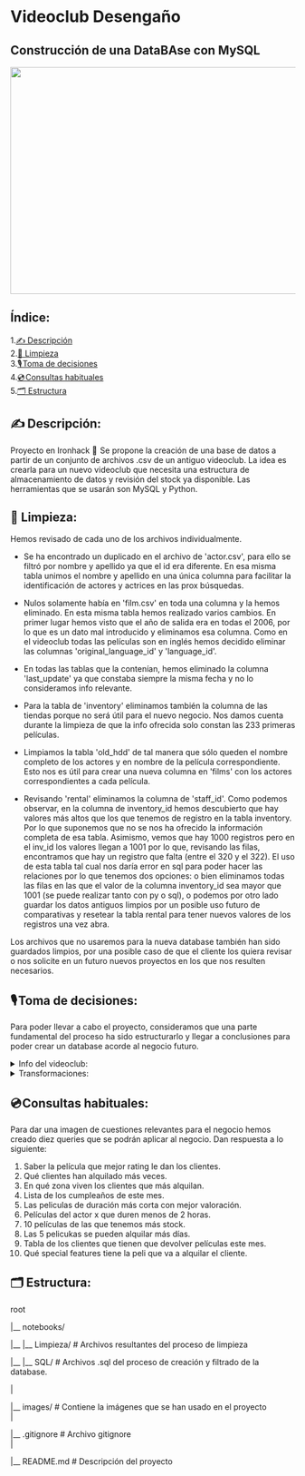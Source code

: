 # Videoclub Desengaño

## Construcción de una DataBAse con MySQL

<img src = "https://github.com/NereaRiveiro/Videoclub-Desenganho/images/descarga.jpeg" width="550" height="400"/>

## Índice:

1.[✍️ Descripción](#descripción)\
2.[🧹 Limpieza](#limpieza)\
3.[🎙️ Toma de decisiones](#decisiones)\
4.[💿 Consultas habituales](#consultas)\
5.[🗂️ Estructura](#estructura)


## ✍️ Descripción:<a name="descripción"/>

Proyecto en Ironhack 🔗  Se propone la creación de una base de datos a partir de un conjunto de archivos .csv de un antiguo videoclub. La idea es crearla para un nuevo videoclub que necesita una estructura de almacenamiento de datos y revisión del stock ya disponible. Las herramientas que se usarán son MySQL y Python.


## 🧹 Limpieza:<a name="limpieza"/>

Hemos revisado de cada uno de los archivos individualmente.

- Se ha encontrado un duplicado en el archivo de 'actor.csv', para ello se filtró por nombre y apellido ya que el id era diferente. En esa misma tabla unimos el nombre y apellido en una única columna para facilitar la identificación de actores y actrices en las prox búsquedas.

- Nulos solamente había en 'film.csv' en toda una columna y la hemos eliminado. En esta misma tabla hemos realizado varios cambios. En primer lugar hemos visto que el año de salida era en todas el 2006, por lo que es un dato mal introducido y eliminamos esa columna. Como en el videoclub todas las películas son en inglés hemos decidido eliminar las columnas 'original_language_id' y 'language_id'.

- En todas las tablas que la contenían, hemos eliminado la columna 'last_update' ya que constaba siempre la misma fecha y no lo consideramos info relevante.

- Para la tabla de 'inventory' eliminamos también la columna de las tiendas porque no será útil para el nuevo negocio. Nos damos cuenta durante la limpieza de que la info ofrecida solo constan las 233 primeras películas.

- Limpiamos la tabla 'old_hdd' de tal manera que sólo queden el nombre completo de los actores y en nombre de la película correspondiente. Esto nos es útil para crear una nueva columna en 'films' con los actores correspondientes a cada película.

- Revisando 'rental' eliminamos la columna de 'staff_id'. Como podemos observar, en la columna de inventory_id hemos descubierto que hay valores más altos que los que tenemos de registro en la tabla inventory. Por lo que suponemos que no se nos ha ofrecido la información completa de esa tabla. Asimismo, vemos que hay 1000 registros pero en el inv_id los valores llegan a 1001 por lo que, revisando las filas, encontramos que hay un registro que falta (entre el 320 y el 322). El uso de esta tabla tal cual nos daría error en sql para poder hacer las relaciones por lo que tenemos dos opciones: o bien eliminamos todas las filas en las que el valor de la columna inventory_id sea mayor que 1001 (se puede realizar tanto con py o sql), o podemos por otro lado guardar los datos antiguos limpios por un posible uso futuro de comparativas y resetear la tabla rental para tener nuevos valores de los registros una vez abra.

Los archivos que no usaremos para la nueva database también han sido guardados limpios, por una posible caso de que el cliente los quiera revisar o nos solicite en un futuro nuevos proyectos en los que nos resulten necesarios.



## 🎙️ Toma de decisiones:<a name="decisiones"/>

Para poder llevar a cabo el proyecto, consideramos que una parte fundamental del proceso ha sido estructurarlo y llegar a conclusiones para poder crear un database acorde al negocio futuro.

<details>
<summary>Info del videoclub:</summary>
<br>

- Una única tienda.
- Un único empleado que es el dueño.
- Todas las películas son en inglés.
- Modelo en el que es el empleado el que elige una película personalizada para el cliente.
- Durante el mes de cumpleaños del cliente hay descuento en el alquiler.
</details>

<details>
<summary>Transformaciones:</summary>
<br>
Por ende, consideramos que tenemos que hacer los siguientes **cambios**:

- Las tablas que necesitamos son: **film**, **rental**, **inventory**.
- Creamos nueva tabla para **clientes** e introducimos primer cliente ficticio para pruebas.
- Prescindimos de los datos previos de 'rental' ya que están incompletos. Se le sugiere al cliente que nos dé la base de datos completa, mientras usaremos una nueva tabla para ir rellenando los nuevos alquileres postreapertura.
- Creamos las relaciones de nuestra database de la siguiente manera:

<img src="https://github.com/NereaRiveiro/Videoclub-Desenganho/notebooks/SQL/foto_diagrama.png" width="550" height="400" />
</details>

## 💿 Consultas habituales:<a name="consultas"/>


Para dar una imagen de cuestiones relevantes para el negocio hemos creado diez queries que se podrán aplicar al negocio. Dan respuesta a lo siguiente:

1. Saber la película que mejor rating le dan los clientes.
2. Qué clientes han alquilado más veces.
3. En qué zona viven los clientes que más alquilan.
4. Lista de los cumpleaños de este mes.
5. Las peliculas de duración más corta con mejor valoración.
6. Películas del actor x que duren menos de 2 horas.
7. 10 películas de las que tenemos más stock.
8. Las 5 pelicukas se pueden alquilar más días.
9. Tabla de los clientes que tienen que devolver películas este mes.
10. Qué special features tiene la peli que va a alquilar el cliente.



## 🗂️ Estructura:<a name="estructura"/>

root 

|__ notebooks/    

|__   |__ Limpieza/       # Archivos resultantes del proceso de limpieza

|__  |__ SQL/            # Archivos .sql del proceso de creación y filtrado de la database.

|

|__ images/             # Contiene la imágenes que se han usado en el proyecto   
|

|__ .gitignore          # Archivo gitignore     
|

|__ README.md           # Descripción del proyecto


